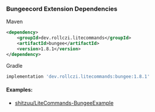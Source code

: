 ### Bungeecord Extension Dependencies
Maven
```xml
<dependency>
    <groupId>dev.rollczi.litecommands</groupId>
    <artifactId>bungee</artifactId>
    <version>1.8.1</version>
</dependency>
```
Gradle
```groovy
implementation 'dev.rollczi.litecommands:bungee:1.8.1'
```

#### Examples:
- [shitzuu/LiteCommands-BungeeExample](https://github.com/shitzuu/LiteCommands-BungeeExample)
